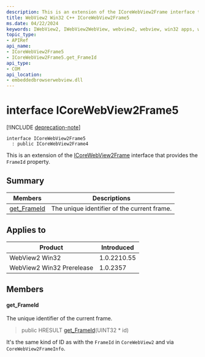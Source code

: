 ```yaml
---
description: This is an extension of the ICoreWebView2Frame interface that provides the `FrameId` property.
title: WebView2 Win32 C++ ICoreWebView2Frame5
ms.date: 04/22/2024
keywords: IWebView2, IWebView2WebView, webview2, webview, win32 apps, win32, edge, ICoreWebView2, ICoreWebView2Controller, browser control, edge html, ICoreWebView2Frame5
topic_type: 
- APIRef
api_name:
- ICoreWebView2Frame5
- ICoreWebView2Frame5.get_FrameId
api_type:
- COM
api_location:
- embeddedbrowserwebview.dll
---
```


# interface ICoreWebView2Frame5

[!INCLUDE [deprecation-note](../includes/deprecation-note.md)]

```
interface ICoreWebView2Frame5
  : public ICoreWebView2Frame4
```

This is an extension of the [ICoreWebView2Frame](icorewebview2frame.md#icorewebview2frame) interface that provides the `FrameId` property.

## Summary

 Members                        | Descriptions
--------------------------------|---------------------------------------------
[get_FrameId](#get_frameid) | The unique identifier of the current frame.

## Applies to

Product                         | Introduced
--------------------------------|---------------------------------------------
WebView2 Win32            |    1.0.2210.55
WebView2 Win32 Prerelease |    1.0.2357

## Members

#### get_FrameId

The unique identifier of the current frame.

> public HRESULT [get_FrameId](#get_frameid)(UINT32 * id)

It's the same kind of ID as with the `FrameId` in `CoreWebView2` and via `CoreWebView2FrameInfo`.

